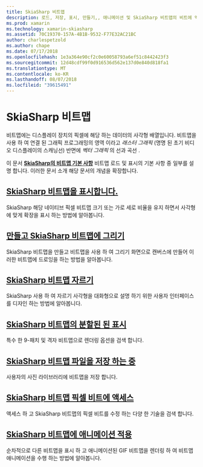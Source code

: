 ```yaml
---
title: SkiaSharp 비트맵
description: 로드, 저장, 표시, 만들기,, 애니메이션 및 SkiaSharp 비트맵의 비트에 액세스 하는 방법에 알아봅니다.
ms.prod: xamarin
ms.technology: xamarin-skiasharp
ms.assetid: 70C19370-157A-4B1B-9532-F77E32AC21BC
author: charlespetzold
ms.author: chape
ms.date: 07/17/2018
ms.openlocfilehash: 1e3a364e90cf2c0e60058793a6ef51c8442423f3
ms.sourcegitcommit: 12d48cdf99f0d916536d562e137d0e840d818fa1
ms.translationtype: MT
ms.contentlocale: ko-KR
ms.lasthandoff: 08/07/2018
ms.locfileid: "39615491"
---
```

# <a name="skiasharp-bitmaps"></a>SkiaSharp 비트맵

비트맵에는 디스플레이 장치의 픽셀에 해당 하는 데이터의 사각형 배열입니다. 비트맵을 사용 하 여 연결 된 그래픽 프로그래밍의 영역 이라고 _래스터 그래픽_ (명명 된 초기 비디오 디스플레이의 스캐닝선) 반면에 _벡터 그래픽_ 의 선과 곡선 . 

이 문서 **[SkiaSharp의 비트맵 기본 사항](../basics/bitmaps.md)** 비트맵 로드 및 표시의 기본 사항 중 일부를 설명 합니다. 이러한 문서 소개 해당 문서의 개념을 확장합니다.

## <a name="displaying-skiasharp-bitmapsdisplayingmd"></a>[SkiaSharp 비트맵을 표시합니다.](displaying.md)

SkiaSharp 해당 네이티브 픽셀 비트맵 크기 또는 가로 세로 비율을 유지 하면서 사각형에 맞게 확장을 표시 하는 방법에 알아봅니다.

## <a name="creating-and-drawing-on-skiasharp-bitmapsdrawingmd"></a>[만들고 SkiaSharp 비트맵에 그리기](drawing.md)

SkiaSharp 비트맵을 만들고 비트맵을 사용 하 여 그리기 화면으로 캔버스에 만들어 이러한 비트맵에 드로잉을 하는 방법을 알아봅니다.

## <a name="cropping-skiasharp-bitmapscroppingmd"></a>[SkiaSharp 비트맵 자르기](cropping.md)

SkiaSharp 사용 하 여 자르기 사각형을 대화형으로 설명 하기 위한 사용자 인터페이스를 디자인 하는 방법에 알아봅니다.

## <a name="segmented-display-of-skiasharp-bitmapssegmentedmd"></a>[SkiaSharp 비트맵의 분할된 된 표시](segmented.md)

특수 한 9-패치 및 격자 비트맵으로 렌더링 옵션을 검색 합니다.

## <a name="saving-skiasharp-bitmaps-to-filessavingmd"></a>[SkiaSharp 비트맵 파일을 저장 하는 중](saving.md)

사용자의 사진 라이브러리에 비트맵을 저장 합니다.

## <a name="accessing-skiasharp-bitmap-pixel-bitspixel-bitsmd"></a>[SkiaSharp 비트맵 픽셀 비트에 액세스](pixel-bits.md)

액세스 하 고 SkiaSharp 비트맵의 픽셀 비트를 수정 하는 다양 한 기술을 검색 합니다.

## <a name="animating-skiasharp-bitmapsanimatingmd"></a>[SkiaSharp 비트맵에 애니메이션 적용](animating.md)

순차적으로 다른 비트맵을 표시 하 고 애니메이션된 GIF 비트맵을 렌더링 하 여 비트맵 애니메이션을 수행 하는 방법에 알아봅니다.
